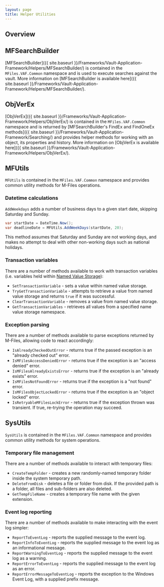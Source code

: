 ```yaml
---
layout: page
title: Helper Utilities
---
```


## Overview

## MFSearchBuilder

[MFSearchBuilder]({{ site.baseurl }}/Frameworks/Vault-Application-Framework/Helpers/MFSearchBuilder/) is contained in the `MFiles.VAF.Common` namespace and is used to execute searches against the vault.  More information on [MFSearchBuilder is available here]({{ site.baseurl }}/Frameworks/Vault-Application-Framework/Helpers/MFSearchBuilder/).

## ObjVerEx

[ObjVerEx]({{ site.baseurl }}/Frameworks/Vault-Application-Framework/Helpers/ObjVerEx/) is contained in the `MFiles.VAF.Common` namespace and is returned by [MFSearchBuilder's FindEx and FindOneEx methods]({{ site.baseurl }}/Frameworks/Vault-Application-Framework/Searching/) and provides helper methods for working with an object, its properties and history.  More information on [ObjVerEx is available here]({{ site.baseurl }}/Frameworks/Vault-Application-Framework/Helpers/ObjVerEx/).

## MFUtils

`MFUtils` is contained in the `MFiles.VAF.Common` namespace and provides common utility methods for M-Files operations.

### Datetime calculations

`AddWeekdays` adds a number of business days to a given start date, skipping Saturday and Sunday.

```csharp
var startDate = DateTime.Now();
var deadlineDate = MFUtils.AddWeekDays(startDate, 20);
```

<p class="note">This method assumes that Saturday and Sunday are not working days, and makes no attempt to deal with other non-working days such as national holidays.</p>

### Transaction variables

There are a number of methods available to work with transaction variables (i.e. variables held within [Named Value Storage](https://www.m-files.com/api/documentation/latest/index.html#MFilesAPI~VaultNamedValueStorageOperations.html)):

* `SetTransactionVariable` - sets a value within named value storage.
* `TryGetTransactionVariable` - attempts to retrieve a value from named value storage and returns `true` if it was successful.
* `ClearTransactionVariable` - removes a value from named value storage.
* `GetTransactionVariables` - retrieves all values from a specified name value storage namespace.

### Exception parsing

There are a number of methods available to parse exceptions returned by M-Files, allowing code to react accordingly:

* `IsAlreadyCheckedOutError` - returns true if the passed exception is an "already checked out" error.
* `IsMFilesAccessDeniedError` - returns true if the exception is an "access denied" error.
* `IsMFilesAlreadyExistsError` - returns true if the exception is an "already exists" error.
* `IsMFilesNotFoundError` - returns true if the exception is a "not found" error.
* `IsMFilesObjectLockedError` - returns true if the exception is an "object locked" error.
* `IsRetryableMFilesLockError` - returns true if the exception thrown was transient.  If true, re-trying the operation may succeed.

## SysUtils

`SysUtils` is contained in the `MFiles.VAF.Common` namespace and provides common utility methods for system operations.

### Temporary file management

There are a number of methods available to interact with temporary files:

* `CreateTempFolder` - creates a new randomly-named temporary folder inside the system temporary path.
* `DeleteFromDisk` - deletes a file or folder from disk.  If the provided path is a folder, all files and sub-folders are also deleted.
* `GetTempFileName` - creates a temporary file name with the given extension.

### Event log reporting

There are a number of methods available to make interacting with the event log simpler:

* `ReportToEventLog` - reports the supplied message to the event log.
* `ReportInfoToEventLog` - reports the supplied message to the event log as an informational message.
* `ReportWarningToEventLog` - reports the supplied message to the event log as a warning.
* `ReportErrorToEventLog` - reports the supplied message to the event log as an error.
* `ReportErrorMessageToEventLog` - reports the exception to the Windows Event Log, with a supplied prefix message.


